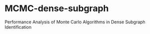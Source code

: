 # MCMC-dense-subgraph
Performance Analysis of Monte Carlo Algorithms in Dense Subgraph Identification
